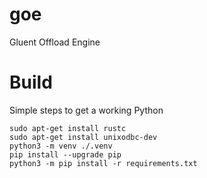 # goe
Gluent Offload Engine

# Build
Simple steps to get a working Python
```
sudo apt-get install rustc
sudo apt-get install unixodbc-dev
python3 -m venv ./.venv
pip install --upgrade pip
python3 -m pip install -r requirements.txt
```
